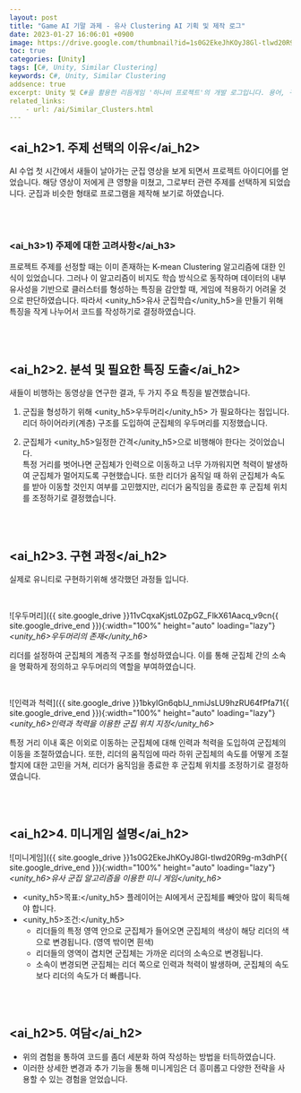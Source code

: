 ```yaml
---
layout: post
title: "Game AI 기말 과제 - 유사 Clustering AI 기획 및 제작 로그"
date: 2023-01-27 16:06:01 +0900
image: https://drive.google.com/thumbnail?id=1s0G2EkeJhKOyJ8Gl-tlwd20R9g-m3dhP
toc: true
categories: [Unity]
tags: [C#, Unity, Similar Clustering]
keywords: C#, Unity, Similar Clustering
addsence: true
excerpt: Unity 및 C#을 활용한 리듬게임 '하나비 프로젝트'의 개발 로그입니다. 용어, 구성 방식, 프로세스를 소개하며, 게임잼 동안의 경험과 과정을 공유하고 있습니다.
related_links:
    - url: /ai/Similar_Clusters.html
---
```


## <ai_h2>1. 주제 선택의 이유</ai_h2>

AI 수업 첫 시간에서 새들이 날아가는 군집 영상을 보게 되면서 프로젝트 아이디어를 얻었습니다. 해당 영상이 저에게 큰 영향을 미쳤고, 그로부터 관련 주제를 선택하게 되었습니다. 군집과 비슷한 형태로 프로그램을 제작해 보기로 하였습니다.

<br>
<br>

### <ai_h3>1) 주제에 대한 고려사항</ai_h3>

프로젝트 주제를 선정할 때는 이미 존재하는 K-mean Clustering 알고리즘에 대한 인식이 있었습니다. 그러나 이 알고리즘이 비지도 학습 방식으로 동작하며 데이터의 내부 유사성을 기반으로 클러스터를 형성하는 특징을 감안할 때, 게임에 적용하기 어려울 것으로 판단하였습니다. 따라서 <unity_h5>유사 군집학습</unity_h5>을 만들기 위해 특징을 작게 나누어서 코드를 작성하기로 결정하였습니다.   

<br>
<br>

## <ai_h2>2. 분석 및 필요한 특징 도출</ai_h2>

새들이 비행하는 동영상을 연구한 결과, 두 가지 주요 특징을 발견했습니다.

1. 군집을 형성하기 위해 <unity_h5>우두머리</unity_h5> 가 필요하다는 점입니다.   
   리더 하이어라키(계층) 구조를 도입하여 군집체의 우두머리를 지정했습니다.

2. 군집체가 <unity_h5>일정한 간격</unity_h5>으로 비행해야 한다는 것이었습니다.  
   특정 거리를 벗어나면 군집체가 인력으로 이동하고 너무 가까워지면 척력이 발생하여 군집체가 멀어지도록 구현했습니다. 또한 리더가 움직일 때 하위 군집체가 속도를 받아 이동할 것인지 여부를 고민했지만, 리더가 움직임을 종료한 후 군집체 위치를 조정하기로 결정했습니다.

<br>
<br>

## <ai_h2>3. 구현 과정</ai_h2>

실제로 유니티로 구현하기위해 생각했던 과정들 입니다. 

<br>

![우두머리]({{ site.google_drive }}11vCqxaKjstL0ZpGZ_FlkX61Aacq_v9cn{{ site.google_drive_end }}){:width="100%" height="auto" loading="lazy"}
*<unity_h6>우두머리의 존재</unity_h6>*

리더를 설정하여 군집체의 계층적 구조를 형성하였습니다. 이를 통해 군집체 간의 소속을 명확하게 정의하고 우두머리의 역할을 부여하였습니다.
  
<br>

![인력과 척력]({{ site.google_drive }}1bkylGn6qbIJ_nmiJsLU9hzRU64fPfa71{{ site.google_drive_end }}){:width="100%" height="auto" loading="lazy"}
*<unity_h6>인력과 척력을 이용한 군집 위치 지정</unity_h6>*

특정 거리 이내 혹은 이외로 이동하는 군집체에 대해 인력과 척력을 도입하여 군집체의 이동을 조절하였습니다. 또한, 리더의 움직임에 따라 하위 군집체의 속도를 어떻게 조절할지에 대한 고민을 거쳐, 리더가 움직임을 종료한 후 군집체 위치를 조정하기로 결정하였습니다.

<br>
<br>

## <ai_h2>4. 미니게임 설명</ai_h2>

![미니게임]({{ site.google_drive }}1s0G2EkeJhKOyJ8Gl-tlwd20R9g-m3dhP{{ site.google_drive_end }}){:width="100%" height="auto" loading="lazy"}
*<unity_h6>유사 군집 알고리즘을 이용한 미니 게임</unity_h6>*

- <unity_h5>목표:</unity_h5> 플레이어는 AI에게서 군집체를 빼앗아 많이 획득해야 합니다.
- <unity_h5>조건:</unity_h5>
    - 리더들의 특정 영역 안으로 군집체가 들어오면 군집체의 색상이 해당 리더의 색으로 변경됩니다. (영역 밖이면 흰색)
    - 리더들의 영역이 겹치면 군집체는 가까운 리더의 소속으로 변경됩니다.
    - 소속이 변경되면 군집체는 리더 쪽으로 인력과 척력이 발생하며, 군집체의 속도보다 리더의 속도가 더 빠릅니다.

<br>
<br>

## <ai_h2>5. 여담</ai_h2>

- 위의 겸험을 통하여 코드를 좀더 세분화 하여 작성하는 방법을 터득하였습니다.
- 이러한 상세한 변경과 추가 기능을 통해 미니게임은 더 흥미롭고 다양한 전략을 사용할 수 있는 경험을 얻었습니다.  
    



